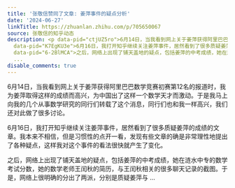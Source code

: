 ```yaml
---
title: '张敬信赞同了文章: 姜萍事件的疑点分析'
date: '2024-06-27'
linkTitle: https://zhuanlan.zhihu.com/p/705650067
source: 张敬信的知乎动态
description: <p data-pid="ctjUZ5ro">6月14日，当我看到网上关于姜萍获得阿里巴巴数学竞赛初赛第12名的报道时，我为姜萍取得这样的成绩而高兴，为中国出了这样一个数学天才而激动。于是我马上向我的几个从事数学研究的同行们转载了这个消息，同行们也和我一样高兴，我们还对此做了很多讨论。</p><p
  data-pid="K7EgKU3e">6月16日，我打开知乎继续关注姜萍事件，居然看到了很多质疑姜萍的成绩的文章。我本来不相信，但是习惯性的点开一看，发现有些文章的确是非常理性地提出了各种疑点，这样我对这个事件的看法很快就产生了变化。</p><p
  data-pid="6-2BlMCA">之后，网络上出现了铺天盖地的疑点，包括姜萍的中考成绩，她在涟水中专的数学考试分数，她的数学老师王闰秋的简历，与王闰秋相关的很多聊天记录的截图。于是，网络上很明确的分出了两派，分别是质疑姜萍与
  ...
disable_comments: true
---
```

<p data-pid="ctjUZ5ro">6月14日，当我看到网上关于姜萍获得阿里巴巴数学竞赛初赛第12名的报道时，我为姜萍取得这样的成绩而高兴，为中国出了这样一个数学天才而激动。于是我马上向我的几个从事数学研究的同行们转载了这个消息，同行们也和我一样高兴，我们还对此做了很多讨论。</p><p data-pid="K7EgKU3e">6月16日，我打开知乎继续关注姜萍事件，居然看到了很多质疑姜萍的成绩的文章。我本来不相信，但是习惯性的点开一看，发现有些文章的确是非常理性地提出了各种疑点，这样我对这个事件的看法很快就产生了变化。</p><p data-pid="6-2BlMCA">之后，网络上出现了铺天盖地的疑点，包括姜萍的中考成绩，她在涟水中专的数学考试分数，她的数学老师王闰秋的简历，与王闰秋相关的很多聊天记录的截图。于是，网络上很明确的分出了两派，分别是质疑姜萍与 ...